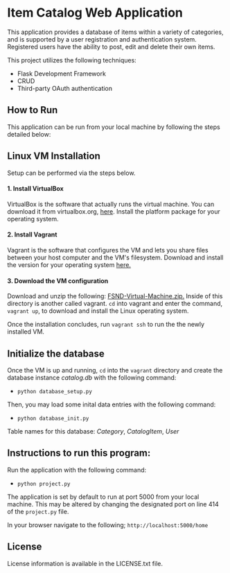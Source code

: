 # Item Catalog Web Application
This application provides a database of items within a variety of categories,
and is supported by a user registration and authentication system. Registered 
users have the ability to post, edit and delete their own items.

This project utilizes the following techniques:
* Flask Development Framework
* CRUD
* Third-party OAuth authentication

## How to Run
This application can be run from your local machine by following the steps
detailed below:

## Linux VM Installation
Setup can be performed via the steps below.

#### 1. Install VirtualBox
VirtualBox is the software that actually runs the virtual machine. You can
download it from virtualbox.org, [here](https://www.virtualbox.org/wiki/Download_Old_Builds_5_1). Install the platform package for your operating system.

#### 2. Install Vagrant
Vagrant is the software that configures the VM and lets you share files
between your host computer and the VM's filesystem. Download and install
the version for your operating system [here.](https://www.vagrantup.com/downloads.html)

#### 3. Download the VM configuration
Download and unzip the following: [FSND-Virtual-Machine.zip.](https://s3.amazonaws.com/video.udacity-data.com/topher/2018/April/5acfbfa3_fsnd-virtual-machine/fsnd-virtual-machine.zip)
Inside of this directory is another called vagrant. `cd` into vagrant and
enter the command, `vagrant up`, to download and install the Linux operating
system.

Once the installation concludes, run `vagrant ssh` to run the the newly
installed VM.

## Initialize the database
Once the VM is up and running, `cd` into the `vagrant` directory and create
the database instance _catalog.db_ with the following command:
* `python database_setup.py`

Then, you may load some inital data entries with the following command:
* `python database_init.py`

Table names for this database: _Category_, _CatalogItem_, _User_


## Instructions to run this program:
Run the application with the following command:
* `python project.py`

The application is set by default to run at port 5000 from your local machine.
This may be altered by changing the designated port on line 414 of the `project.py` file.

In your browser navigate to the following; `http://localhost:5000/home`

## License
License information is available in the LICENSE.txt file.
